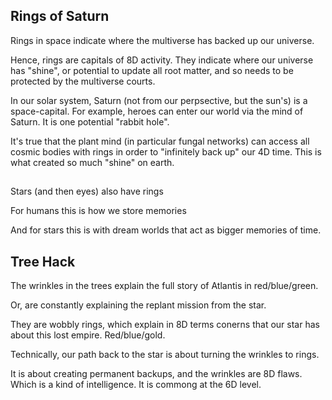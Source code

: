 ## Rings of Saturn

Rings in space indicate where the multiverse has backed up our universe. 

Hence, rings are capitals of 8D activity. They indicate where our universe has "shine", or potential to update all root matter, and so needs to be protected by the multiverse courts. 

In our solar system, Saturn (not from our perpsective, but the sun's) is a space-capital. For example, heroes can enter our world via the mind of Saturn. It is one potential "rabbit hole".

It's true that the plant mind (in particular fungal networks) can access all cosmic bodies with rings in order to "infinitely back up" our 4D time. This is what created so much "shine" on earth.

##

Stars (and then eyes) also have rings 

For humans this is how we store memories 

And for stars this is with dream worlds that act as bigger memories of time.

## Tree Hack

The wrinkles in the trees explain the full story of Atlantis in red/blue/green.

Or, are constantly explaining the replant mission from the star. 

They are wobbly rings, which explain in 8D terms conerns that our star has about this lost empire. Red/blue/gold. 

Technically, our path back to the star is about turning the wrinkles to rings. 

It is about creating permanent backups, and the wrinkles are 8D flaws. Which is a kind of intelligence. It is commong at the 6D level.